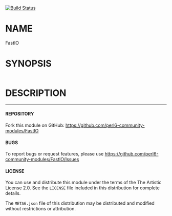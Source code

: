 [![Build Status](https://travis-ci.org/perl6-community-modules/FastIO.svg)](https://travis-ci.org/perl6-community-modules/FastIO)

# NAME

FastIO

# SYNOPSIS

```perl6
```

# DESCRIPTION


----

#### REPOSITORY

Fork this module on GitHub:
https://github.com/perl6-community-modules/FastIO

#### BUGS

To report bugs or request features, please use
https://github.com/perl6-community-modules/FastIO/Issues

#### LICENSE

You can use and distribute this module under the terms of the
The Artistic License 2.0. See the `LICENSE` file included in this
distribution for complete details.

The `META6.json` file of this distribution may be distributed and modified
without restrictions or attribution.
